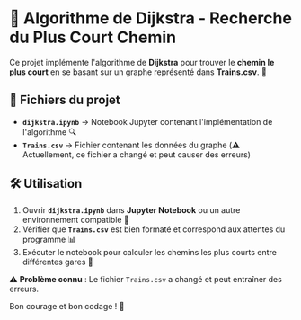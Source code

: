 # 🚆 Algorithme de Dijkstra - Recherche du Plus Court Chemin  

Ce projet implémente l'algorithme de **Dijkstra** pour trouver le **chemin le plus court** en se basant sur un graphe représenté dans **Trains.csv**. 🚄  

## 📂 Fichiers du projet  

- **`dijkstra.ipynb`** → Notebook Jupyter contenant l'implémentation de l'algorithme 🔍  
- **`Trains.csv`** → Fichier contenant les données du graphe (⚠️ Actuellement, ce fichier a changé et peut causer des erreurs)  

## 🛠️ Utilisation  

1. Ouvrir **`dijkstra.ipynb`** dans **Jupyter Notebook** ou un autre environnement compatible 📖  
2. Vérifier que **`Trains.csv`** est bien formaté et correspond aux attentes du programme 📊  
3. Exécuter le notebook pour calculer les chemins les plus courts entre différentes gares 🚉  

⚠️ **Problème connu** : Le fichier `Trains.csv` a changé et peut entraîner des erreurs.

Bon courage et bon codage ! 🚀  
